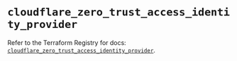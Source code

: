 # `cloudflare_zero_trust_access_identity_provider`

Refer to the Terraform Registry for docs: [`cloudflare_zero_trust_access_identity_provider`](https://registry.terraform.io/providers/cloudflare/cloudflare/4.42.0/docs/resources/zero_trust_access_identity_provider).
